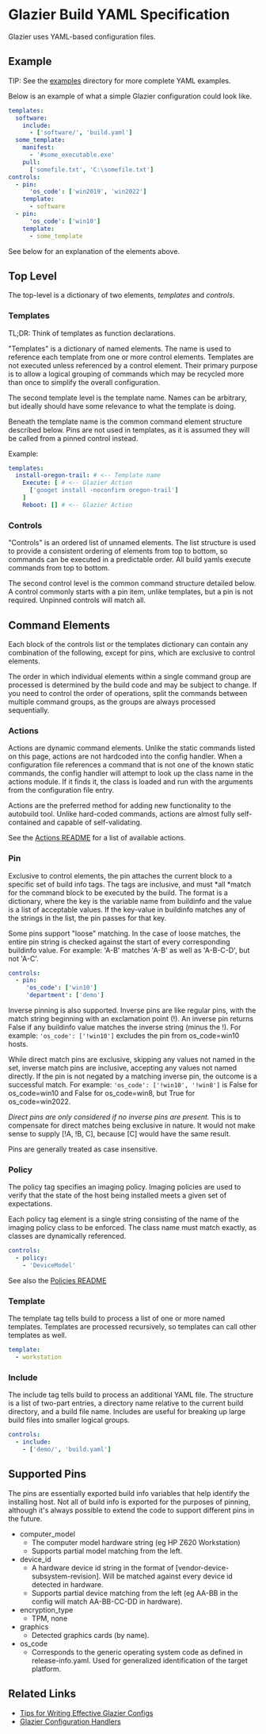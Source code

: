 # Glazier Build YAML Specification


Glazier uses YAML-based configuration files.

## Example

TIP: See the [examples](../../examples/yaml/build.yaml) directory for more
complete YAML examples.

Below is an example of what a simple Glazier configuration could look like.

```yaml
templates:
  software:
    include:
      - ['software/', 'build.yaml']
  some_template:
    manifest:
      - '#some_executable.exe'
    pull:
      ['somefile.txt', 'C:\somefile.txt']
controls:
  - pin:
      'os_code': ['win2019', 'win2022']
    template:
      - software
  - pin:
      'os_code': ['win10']
    template:
      - some_template
```

See below for an explanation of the elements above.

## Top Level

The top-level is a dictionary of two elements, *templates* and *controls*.

### Templates

TL;DR: Think of templates as function declarations.

"Templates" is a dictionary of named elements. The name is used to reference
each template from one or more control elements. Templates are not executed
unless referenced by a control element. Their primary purpose is to allow a
logical grouping of commands which may be recycled more than once to simplify
the overall configuration.

The second template level is the template name. Names can be arbitrary, but
ideally should have some relevance to what the template is doing.

Beneath the template name is the common command element structure described
below. Pins are not used in templates, as it is assumed they will be called from
a pinned control instead.

Example:

```yaml
templates:
  install-oregon-trail: # <-- Template name
    Execute: [ # <-- Glazier Action
      ['googet install -noconfirm oregon-trail']
    ]
    Reboot: [] # <-- Glazier Action
```

### Controls

"Controls" is an ordered list of unnamed elements. The list structure is used to
provide a consistent ordering of elements from top to bottom, so commands can be
executed in a predictable order. All build yamls execute commands from top to
bottom.

The second control level is the common command structure detailed below. A
control commonly starts with a pin item, unlike templates, but a pin is not
required. Unpinned controls will match all.

## Command Elements

Each block of the controls list or the templates dictionary can contain any
combination of the following, except for pins, which are exclusive to control
elements.

The order in which individual elements within a single command group are
processed is determined by the build code and may be subject to change. If you
need to control the order of operations, split the commands between multiple
command groups, as the groups are always processed sequentially.

### Actions

Actions are dynamic command elements. Unlike the static commands listed on this
page, actions are not hardcoded into the config handler. When a configuration
file references a command that is not one of the known static commands, the
config handler will attempt to look up the class name in the actions module. If
it finds it, the class is loaded and run with the arguments from the
configuration file entry.

Actions are the preferred method for adding new functionality to the autobuild
tool. Unlike hard-coded commands, actions are almost fully self-contained and
capable of self-validating.

See the [Actions README](../../glazier/lib/actions/README.md) for a list of available
actions.

### Pin

Exclusive to control elements, the pin attaches the current block to a specific
set of build info tags. The tags are inclusive, and must *all *match for the
command block to be executed by the build. The format is a dictionary, where the
key is the variable name from buildinfo and the value is a list of acceptable
values. If the key-value in buildinfo matches any of the strings in the list,
the pin passes for that key.

Some pins support "loose" matching. In the case of loose matches, the entire pin
string is checked against the start of every corresponding buildinfo value. For
example: 'A-B' matches 'A-B' as well as 'A-B-C-D', but not 'A-C'.

```yaml
controls:
  - pin:
     'os_code': ['win10']
     'department': ['demo']
```

Inverse pinning is also supported. Inverse pins are like regular pins, with the
match string beginning with an exclamation point (!). An inverse pin returns
False if any buildinfo value matches the inverse string (minus the !). For
example: `'os_code': ['!win10']` excludes the pin from os_code=win10 hosts.

While direct match pins are exclusive, skipping any values not named in the set,
inverse match pins are inclusive, accepting any values not named directly. If
the pin is not negated by a matching inverse pin, the outcome is a successful
match. For example: `'os_code': ['!win10', '!win8']` is False for os_code=win10
and False for os_code=win8, but True for os_code=win2022.

*Direct pins are only considered if no inverse pins are present.* This is to
compensate for direct matches being exclusive in nature. It would not make sense
to supply \[!A, !B, C\], because \[C\] would have the same result.

Pins are generally treated as case insensitive.

### Policy

The policy tag specifies an imaging policy. Imaging policies are used to verify
that the state of the host being installed meets a given set of expectations.

Each policy tag element is a single string consisting of the name of the imaging
policy class to be enforced. The class name must match exactly, as classes are
dynamically referenced.

```yaml
controls:
  - policy:
    - 'DeviceModel'
```

See also the [Policies README](../../glazier/lib/policies/README.md)

### Template

The template tag tells build to process a list of one or more named templates.
Templates are processed recursively, so templates can call other templates as
well.

```yaml
template:
  - workstation
```

### Include

The include tag tells build to process an additional YAML file. The structure is
a list of two-part entries, a directory name relative to the current build
directory, and a build file name. Includes are useful for breaking up large
build files into smaller logical groups.

```yaml
controls:
  - include:
    - ['demo/', 'build.yaml']
```

## Supported Pins

The pins are essentially exported build info variables that help identify the
installing host. Not all of build info is exported for the purposes of pinning,
although it's always possible to extend the code to support different pins in
the future.

*   computer_model
    *   The computer model hardware string (eg HP Z620 Workstation)
    *   Supports partial model matching from the left.
*   device_id
    *   A hardware device id string in the format of
        \[vendor-device-subsystem-revision\]. Will be matched against every
        device id detected in hardware.
    *   Supports partial device matching from the left (eg AA-BB in the config
        will match AA-BB-CC-DD in hardware).
*   encryption_type
    *   TPM, none
*   graphics
    *   Detected graphics cards (by name).
*   os_code
    *   Corresponds to the generic operating system code as defined in
        release-info.yaml. Used for generalized identification of the target
        platform.

## Related Links

*   [Tips for Writing Effective Glazier Configs](tips.md)
*   [Glazier Configuration Handlers](../setup/config_handlers.md)
